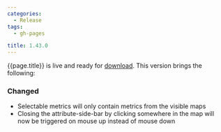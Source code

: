 ```yaml
---
categories:
  - Release
tags:
  - gh-pages

title: 1.43.0
---
```


{{page.title}} is live and ready for [download](https://github.com/MaibornWolff/codecharta/releases/tag/{{page.title}}). This version brings the following:

### Changed

- Selectable metrics will only contain metrics from the visible maps
- Closing the attribute-side-bar by clicking somewhere in the map will now be triggered on mouse up instead of mouse down
